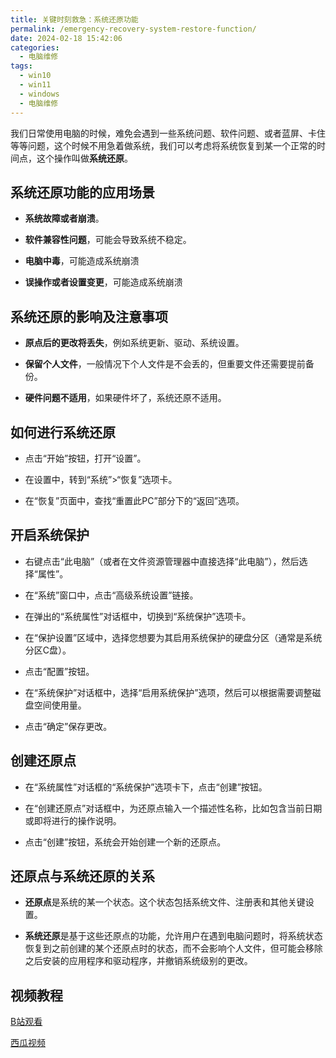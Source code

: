 ```yaml
---
title: 关键时刻救急：系统还原功能
permalink: /emergency-recovery-system-restore-function/
date: 2024-02-18 15:42:06
categories: 
  - 电脑维修
tags: 
  - win10
  - win11
  - windows
  - 电脑维修
---
```


我们日常使用电脑的时候，难免会遇到一些系统问题、软件问题、或者蓝屏、卡住等等问题，这个时候不用急着做系统，我们可以考虑将系统恢复到某一个正常的时间点，这个操作叫做**系统还原**。

<!--more-->
## 系统还原功能的应用场景

- **系统故障或者崩溃**。

- **软件兼容性问题**，可能会导致系统不稳定。

- **电脑中毒**，可能造成系统崩溃

- **误操作或者设置变更**，可能造成系统崩溃

## 系统还原的影响及注意事项

- **原点后的更改将丢失**，例如系统更新、驱动、系统设置。

- **保留个人文件**，一般情况下个人文件是不会丢的，但重要文件还需要提前备份。

- **硬件问题不适用**，如果硬件坏了，系统还原不适用。

## 如何进行系统还原

- 点击“开始”按钮，打开“设置”。

- 在设置中，转到“系统”>“恢复”选项卡。

- 在“恢复”页面中，查找“重置此PC”部分下的“返回”选项。

## 开启系统保护

- 右键点击“此电脑”（或者在文件资源管理器中直接选择“此电脑”），然后选择“属性”。

- 在“系统”窗口中，点击“高级系统设置”链接。

- 在弹出的“系统属性”对话框中，切换到“系统保护”选项卡。

- 在“保护设置”区域中，选择您想要为其启用系统保护的硬盘分区（通常是系统分区C盘）。

- 点击“配置”按钮。

- 在“系统保护”对话框中，选择“启用系统保护”选项，然后可以根据需要调整磁盘空间使用量。

- 点击“确定”保存更改。

## 创建还原点

- 在“系统属性”对话框的“系统保护”选项卡下，点击“创建”按钮。

- 在“创建还原点”对话框中，为还原点输入一个描述性名称，比如包含当前日期或即将进行的操作说明。

- 点击“创建”按钮，系统会开始创建一个新的还原点。

## 还原点与系统还原的关系

- **还原点**是系统的某一个状态。这个状态包括系统文件、注册表和其他关键设置。

- **系统还原**是基于这些还原点的功能，允许用户在遇到电脑问题时，将系统状态恢复到之前创建的某个还原点时的状态，而不会影响个人文件，但可能会移除之后安装的应用程序和驱动程序，并撤销系统级别的更改。

## 视频教程

[B站观看](https://www.bilibili.com/video/BV1PZ42127Qn)

[西瓜视频](https://www.ixigua.com/7336957100360860195)
